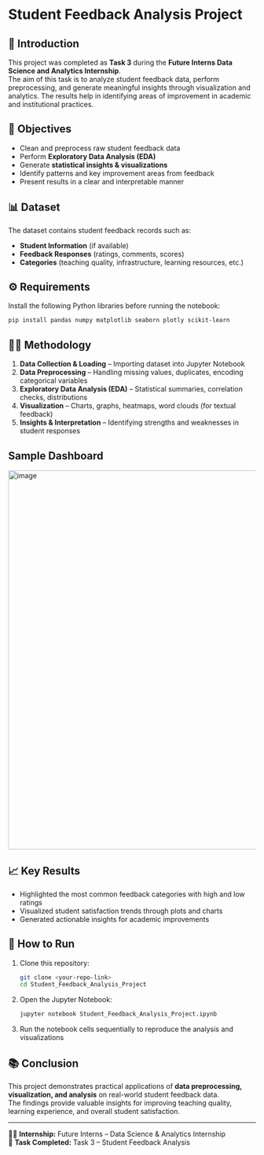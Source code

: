 # Student Feedback Analysis Project

## 📖 Introduction
This project was completed as **Task 3** during the **Future Interns Data Science and Analytics Internship**.  
The aim of this task is to analyze student feedback data, perform preprocessing, and generate meaningful insights through visualization and analytics. The results help in identifying areas of improvement in academic and institutional practices.

## 🎯 Objectives
- Clean and preprocess raw student feedback data  
- Perform **Exploratory Data Analysis (EDA)**  
- Generate **statistical insights & visualizations**  
- Identify patterns and key improvement areas from feedback  
- Present results in a clear and interpretable manner  

## 📊 Dataset
The dataset contains student feedback records such as:
- **Student Information** (if available)  
- **Feedback Responses** (ratings, comments, scores)  
- **Categories** (teaching quality, infrastructure, learning resources, etc.)  

## ⚙️ Requirements
Install the following Python libraries before running the notebook:

```bash
pip install pandas numpy matplotlib seaborn plotly scikit-learn
```

## 🧑‍💻 Methodology
1. **Data Collection & Loading** – Importing dataset into Jupyter Notebook  
2. **Data Preprocessing** – Handling missing values, duplicates, encoding categorical variables  
3. **Exploratory Data Analysis (EDA)** – Statistical summaries, correlation checks, distributions  
4. **Visualization** – Charts, graphs, heatmaps, word clouds (for textual feedback)  
5. **Insights & Interpretation** – Identifying strengths and weaknesses in student responses 

## Sample Dashboard
<img width="1371" height="770" alt="image" src="https://github.com/user-attachments/assets/b09a2ff6-9e16-492b-80cd-15beaf479061" />



## 📈 Key Results
- Highlighted the most common feedback categories with high and low ratings  
- Visualized student satisfaction trends through plots and charts  
- Generated actionable insights for academic improvements  

## 🚀 How to Run
1. Clone this repository:
   ```bash
   git clone <your-repo-link>
   cd Student_Feedback_Analysis_Project
   ```
2. Open the Jupyter Notebook:
   ```bash
   jupyter notebook Student_Feedback_Analysis_Project.ipynb
   ```
3. Run the notebook cells sequentially to reproduce the analysis and visualizations  

## 📚 Conclusion
This project demonstrates practical applications of **data preprocessing, visualization, and analysis** on real-world student feedback data.  
The findings provide valuable insights for improving teaching quality, learning experience, and overall student satisfaction.

---

👩‍💻 **Internship:** Future Interns – Data Science & Analytics Internship  
📌 **Task Completed:** Task 3 – Student Feedback Analysis  

